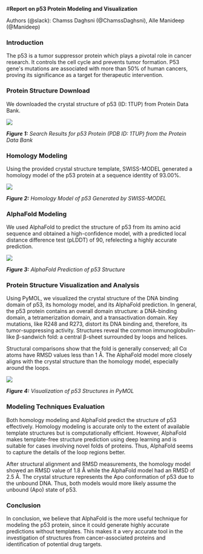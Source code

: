 <!--StartFragment-->

#**Report on p53 Protein Modeling and Visualization**

Authors (@slack): Chamss Daghsni (@ChamssDaghsni), Alle Manideep (@Manideep) 


### **Introduction**

<!--StartFragment-->

The p53 is a tumor suppressor protein which plays a pivotal role in cancer research. It controls the cell cycle and prevents tumor formation. P53 gene's mutations are associated with more than 50% of human cancers, proving its significance as a target for therapeutic intervention.


### **Protein Structure Download**

We downloaded the crystal structure of p53 (ID: 1TUP) from Protein Data Bank.

![](https://lh7-rt.googleusercontent.com/docsz/AD_4nXdx9tS1RH36q80r8fRGpphqiaalf37t5CvH-TmqvkIfhp6nFuHM0wwGn5o_YhNQI6kfzMaOZli1rbT9mcKHw3Gh3TRkrAoh5SFPx_v5ijultaIBG6Qw00qQzVvDxmOTAOUQL9jgTRpm2WZzzGriqAoeiyQO?key=eTpjbmFukqTa7OqFgqCDZQ)

**_Figure 1:_** _Search Results for p53 Protein (PDB ID: 1TUP) from the Protein Data Bank_


### **Homology Modeling**

Using the provided crystal structure template, SWISS-MODEL generated a homology model of the p53 protein at a sequence identity of 93.00%.

![](https://lh7-rt.googleusercontent.com/docsz/AD_4nXdpnWB4S8nw2Sy6V6s32m-L8EmvZX8w3sye3DJx4AapAACEaoOhTQtoW6ANYqdT9cHwQ4nfdRMLYMdtpjWK2N0KnaaSoi06ZKm-aTXoi8E3TJaZfySUGMD3dyJ5gwX3Hk39dAkotrcQlgq4UPrycdSDrayw?key=eTpjbmFukqTa7OqFgqCDZQ)

**_Figure 2:_** _Homology Model of p53 Generated by SWISS-MODEL_


### **AlphaFold Modeling**

We used AlphaFold to predict the structure of p53 from its amino acid sequence and obtained a high-confidence model, with a predicted local distance difference test (pLDDT) of 90, refelecting a highly accurate prediction.

![](https://lh7-rt.googleusercontent.com/docsz/AD_4nXeP7dLA_KAC5Ta-JcGOBOYxBls0S0oZZwFEXwzlS4LUypca5NLbpGQcUperifXCXScUmKFHooHKYod-off3NTUBwIYx505QOsB-zZFuY2D7B75Mkxfh9AXhsUo-U755tFB4p2PPAW2xVIJCb1-eLKBkYGxJ?key=eTpjbmFukqTa7OqFgqCDZQ)

**_Figure 3:_** _AlphaFold Prediction of p53 Structure_


### **Protein Structure Visualization and Analysis**

Using PyMOL, we visualized the crystal structure of the DNA binding domain of p53, its homology model, and its AlphaFold prediction. In general, the p53 protein contains an overall domain structure: a DNA-binding domain, a tetramerization domain, and a transactivation domain. Key mutations, like R248 and R273, distort its DNA binding and, therefore, its tumor-suppressing activity. Structures reveal the common immunoglobulin-like β-sandwich fold: a central β-sheet surrounded by loops and helices.

Structural comparisons show that the fold is generally conserved; all Cα atoms have RMSD values less than 1 Å. The AlphaFold model more closely aligns with the crystal structure than the homology model, especially around the loops.

![](https://lh7-rt.googleusercontent.com/docsz/AD_4nXfpPGO754_Q5LF86OLCbsXB3eSDMIM2lu9lGsXdU3wXGkGYh59SArUt83edI0iW6VLz38cO9NPtoeufuqDyYcpZUp9p9mv2gHMnhAKip9LaUyoQ0vZRMC55O5vNEXP6jIlLtCl4yhoE21CJx-LyprAqXjjL?key=eTpjbmFukqTa7OqFgqCDZQ)

**_Figure 4:_** _Visualization of p53 Structures in PyMOL_


### **Modeling Techniques Evaluation**

Both homology modeling and AlphaFold predict the structure of p53 effectively. Homology modeling is accurate only to the extent of available template structures but is computationally efficient. However, AlphaFold makes template-free structure prediction using deep learning and is suitable for cases involving novel folds of proteins. Thus, AlphaFold seems to capture the details of the loop regions better.

After structural alignment and RMSD measurements, the homology model showed an RMSD value of 1.8 Å while the AlphaFold model had an RMSD of 2.5 Å. The crystal structure represents the Apo conformation of p53 due to the unbound DNA. Thus, both models would more likely assume the unbound (Apo) state of p53.


### **Conclusion**

In conclusion, we believe that AlphaFold is the more useful technique for modeling the p53 protein, since it could generate highly accurate predictions without templates. This makes it a very accurate tool in the investigation of structures from cancer-associated proteins and identification of potential drug targets.

<!--EndFragment-->

